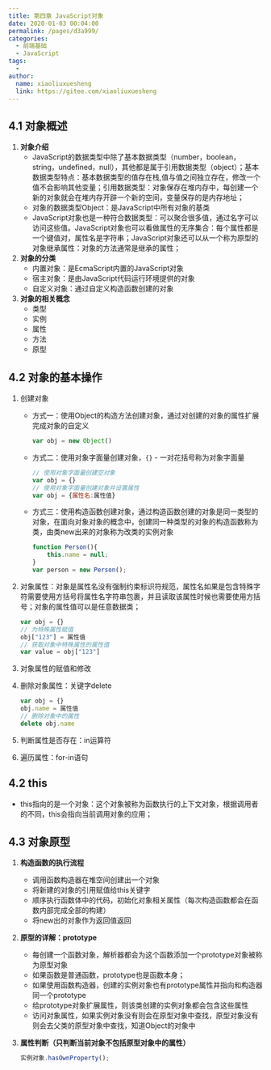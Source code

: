 ```yaml
---
title: 第四章 JavaScript对象
date: 2020-01-03 00:04:00
permalink: /pages/d3a999/
categories:
  - 前端基础
  - JavaScript
tags:
  - 
author: 
  name: xiaoliuxuesheng
  link: https://gitee.com/xiaoliuxuesheng
---
```


## 4.1 对象概述

1. **对象介绍**
   - JavaScript的数据类型中除了基本数据类型（number，boolean，string，undefined，null），其他都是属于引用数据类型（object）；基本数据类型特点：基本数据类型的值存在栈,值与值之间独立存在，修改一个值不会影响其他变量；引用数据类型：对象保存在堆内存中，每创建一个新的对象就会在堆内存开辟一个新的空间，变量保存的是内存地址；
   - 对象的数据类型Object：是JavaScript中所有对象的基类
   - JavaScript对象也是一种符合数据类型：可以聚合很多值，通过名字可以访问这些值。JavaScript对象也可以看做属性的无序集合：每个属性都是一个键值对，属性名是字符串；JavaScript对象还可以从一个称为原型的对象继承属性：对象的方法通常是继承的属性；
2. **对象的分类**
   - 内置对象：是EcmaScript内置的JavaScript对象
   - 宿主对象：是由JavaScript代码运行环境提供的对象
   - 自定义对象：通过自定义构造函数创建的对象
3. **对象的相关概念**
   - 类型
   - 实例
   - 属性
   - 方法
   - 原型

## 4.2 对象的基本操作

1. 创建对象

   - 方式一：使用Object的构造方法创建对象，通过对创建的对象的属性扩展完成对象的自定义

     ```js
     var obj = new Object()
     ```

   - 方式二：使用对象字面量创建对象，`{}` - 一对花括号称为对象字面量

     ```js
     // 使用对象字面量创建空对象
     var obj = {}
     // 使用对象字面量创建对象并设置属性
     var obj = {属性名:属性值}
     ```

   - 方式三：使用构造函数创建对象，通过构造函数创建的对象是同一类型的对象，在面向对象对象的概念中，创建同一种类型的对象的构造函数称为类，由类new出来的对象称为改类的实例对象

     ```js
     function Person(){
         this.name = null;
     }
     var person = new Person();
     ```

     

2. 对象属性：对象是属性名没有强制约束标识符规范，属性名如果是包含特殊字符需要使用方括号将属性名字符串包裹，并且读取该属性时候也需要使用方括号；对象的属性值可以是任意数据类；

   ```js
   var obj = {}
   // 为特殊属性赋值
   obj["123"] = 属性值
   // 获取对象中特殊属性的属性值
   var value = obj["123"]
   ```

3. 对象属性的赋值和修改

4. 删除对象属性：关键字delete

   ```js
   var obj = {}
   obj.name = 属性值
   // 删除对象中的属性
   delete obj.name
   ```

5. 判断属性是否存在：in运算符

6. 遍历属性：for-in语句

## 4.2 this

- this指向的是一个对象：这个对象被称为函数执行的上下文对象，根据调用者的不同，this会指向当前调用对象的应用；

## 4.3 对象原型

1. **构造函数的执行流程**

   - 调用函数构造器在堆空间创建出一个对象
   - 将新建的对象的引用赋值给this关键字
   - 顺序执行函数体中的代码，初始化对象相关属性（每次构造函数都会在函数内部完成全部的构建）
   - 将new出的对象作为返回值返回

2. **原型的详解：prototype**

   - 每创建一个函数对象，解析器都会为这个函数添加一个prototype对象被称为原型对象
   - 如果函数是普通函数，prototype也是函数本身；
   - 如果使用函数构造器，创建的实例对象也有prototype属性并指向和构造器同一个prototype
   - 给prototype对象扩展属性，则该类创建的实例对象都会包含这些属性
   - 访问对象属性，如果实例对象没有则会在原型对象中查找，原型对象没有则会去父类的原型对象中查找，知道Object的对象中

3. **属性判断（只判断当前对象不包括原型对象中的属性）**

   ```js
   实例对象.hasOwnProperty();
   ```
